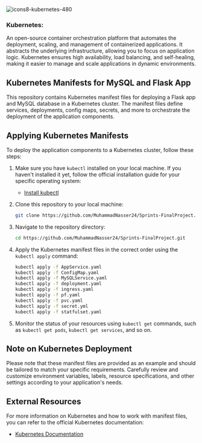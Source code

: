 
![icons8-kubernetes-480](https://github.com/MuhammadNasser24/Sprints-FinalProject/assets/121057828/393ef6ba-5c85-4d6b-94f5-f1d5a283ecbf)

 ### Kubernetes:
 An open-source container orchestration platform that automates the deployment, scaling, and management of containerized applications. It abstracts the underlying infrastructure, allowing you to focus on application logic. Kubernetes ensures high 
availability, load balancing, and self-healing, making it easier to manage and scale applications in dynamic environments.

## Kubernetes Manifests for MySQL and Flask App

This repository contains Kubernetes manifest files for deploying a Flask app and MySQL database in a Kubernetes cluster. The manifest files define services, deployments, config maps, secrets, and more to orchestrate the deployment of the application components.

## Applying Kubernetes Manifests

To deploy the application components to a Kubernetes cluster, follow these steps:

1. Make sure you have `kubectl` installed on your local machine. If you haven't installed it yet, follow the official installation guide for your specific operating system:

   - [Install kubectl](https://kubernetes.io/docs/tasks/tools/install-kubectl/)

2. Clone this repository to your local machine:

   ```sh
   git clone https://github.com/MuhammadNasser24/Sprints-FinalProject.git 
   ```

3. Navigate to the repository directory:

   ```sh
   cd https://github.com/MuhammadNasser24/Sprints-FinalProject.git
   ```

4. Apply the Kubernetes manifest files in the correct order using the `kubectl apply` command:

   ```sh
   kubectl apply -f AppService.yaml
   kubectl apply -f ConfigMap.yaml
   kubectl apply -f MySQLService.yaml
   kubectl apply -f deployment.yaml
   kubectl apply -f ingress.yaml
   kubectl apply -f pf.yaml
   kubectl apply -f pvc.yaml
   kubectl apply -f secret.yml
   kubectl apply -f statfulset.yaml
   ```

5. Monitor the status of your resources using `kubectl get` commands, such as `kubectl get pods`, `kubectl get services`, and so on.

## Note on Kubernetes Deployment

Please note that these manifest files are provided as an example and should be tailored to match your specific requirements. Carefully review and customize environment variables, labels, resource specifications, and other settings according to your application's needs.

## External Resources

For more information on Kubernetes and how to work with manifest files, you can refer to the official Kubernetes documentation:

- [Kubernetes Documentation](https://kubernetes.io/docs/)
